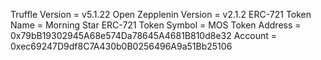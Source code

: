 Truffle Version = v5.1.22
Open Zepplenin Version = v2.1.2
ERC-721 Token Name = Morning Star
ERC-721 Token Symbol = MOS
Token Address = 0x79bB19302945A68e574Da78645A4681B810d8e32
Account = 0xec69247D9df8C7A430b0B0256496A9a51Bb25106